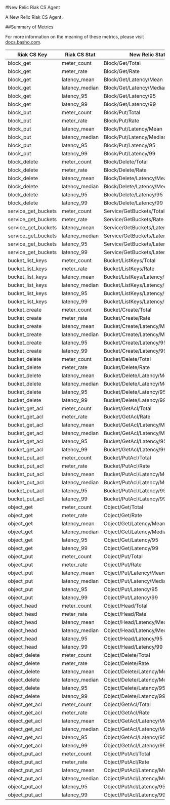 #New Relic Riak CS Agent


A New Relic Riak CS Agent.


##Summary of Metrics

For more information on the meaning of these metrics, please visit [docs.basho.com](http://docs.basho.com/riakcs/latest/cookbooks/Monitoring-and-Metrics/).

| Riak CS Key | Riak CS Stat | New Relic Stat | Unit of Measure |
| ----------- | ------------ | -------------- | --------------- |
| block_get | meter_count | Block/Get/Total | Operations |
| block_get | meter_rate | Block/Get/Rate | Operations/Seconds |
| block_get | latency_mean |Block/Get/Latency/Mean | Microseconds |
| block_get | latency_median | Block/Get/Latency/Median | Microseconds |
| block_get | latency_95 | Block/Get/Latency/95 | Microseconds |
| block_get | latency_99 | Block/Get/Latency/99 | Microseconds |
| block_put | meter_count | Block/Put/Total | Operations |
| block_put | meter_rate | Block/Put/Rate | Operations/Seconds |
| block_put | latency_mean | Block/Put/Latency/Mean | Microseconds |
| block_put | latency_median | Block/Put/Latency/Median | Microseconds |
| block_put | latency_95 | Block/Put/Latency/95 | Microseconds |
| block_put | latency_99 | Block/Put/Latency/99 | Microseconds |
| block_delete | meter_count | Block/Delete/Total | Operations |
| block_delete | meter_rate | Block/Delete/Rate | Operations/Seconds |
| block_delete | latency_mean | Block/Delete/Latency/Mean | Microseconds |
| block_delete | latency_median | Block/Delete/Latency/Median | Microseconds |
| block_delete | latency_95 | Block/Delete/Latency/95 | Microseconds |
| block_delete | latency_99 | Block/Delete/Latency/99 | Microseconds |
| service_get_buckets | meter_count | Service/GetBuckets/Total | Operations |
| service_get_buckets | meter_rate | Service/GetBuckets/Rate | Operations/Seconds |
| service_get_buckets | latency_mean | Service/GetBuckets/Latency/Mean | Microseconds |
| service_get_buckets | latency_median | Service/GetBuckets/Latency/Median | Microseconds |
| service_get_buckets | latency_95 | Service/GetBuckets/Latency/95 | Microseconds |
| service_get_buckets | latency_99 | Service/GetBuckets/Latency/99 | Microseconds |
| bucket_list_keys | meter_count | Bucket/ListKeys/Total | Operations |
| bucket_list_keys | meter_rate | Bucket/ListKeys/Rate | Operations/Seconds |
| bucket_list_keys | latency_mean | Bucket/ListKeys/Latency/Mean | Microseconds |
| bucket_list_keys | latency_median | Bucket/ListKeys/Latency/Median | Microseconds |
| bucket_list_keys | latency_95 | Bucket/ListKeys/Latency/95 | Microseconds |
| bucket_list_keys | latency_99 | Bucket/ListKeys/Latency/99 | Microseconds |
| bucket_create | meter_count | Bucket/Create/Total | Operations |
| bucket_create | meter_rate | Bucket/Create/Rate | Operations/Seconds |
| bucket_create | latency_mean | Bucket/Create/Latency/Mean | Microseconds |
| bucket_create | latency_median | Bucket/Create/Latency/Median | Microseconds |
| bucket_create | latency_95 | Bucket/Create/Latency/95 | Microseconds |
| bucket_create | latency_99 | Bucket/Create/Latency/99 | Microseconds |
| bucket_delete | meter_count | Bucket/Delete/Total | Operations |
| bucket_delete | meter_rate | Bucket/Delete/Rate | Operations/Seconds |
| bucket_delete | latency_mean | Bucket/Delete/Latency/Mean | Microseconds |
| bucket_delete | latency_median |Bucket/Delete/Latency/Median | Microseconds |
| bucket_delete | latency_95 | Bucket/Delete/Latency/95 | Microseconds |
| bucket_delete | latency_99 | Bucket/Delete/Latency/99 | Microseconds |
| bucket_get_acl | meter_count | Bucket/GetAcl/Total | Operations |
| bucket_get_acl | meter_rate | Bucket/GetAcl/Rate | Operations/Seconds |
| bucket_get_acl | latency_mean | Bucket/GetAcl/Latency/Mean | Microseconds |
| bucket_get_acl | latency_median | Bucket/GetAcl/Latency/Median | Microseconds |
| bucket_get_acl | latency_95 | Bucket/GetAcl/Latency/95 | Microseconds |
| bucket_get_acl | latency_99 | Bucket/GetAcl/Latency/99 | Microseconds |
| bucket_put_acl | meter_count | Bucket/PutAcl/Total | Operations |
| bucket_put_acl | meter_rate | Bucket/PutAcl/Rate | Operations/Seconds |
| bucket_put_acl | latency_mean | Bucket/PutAcl/Latency/Mean | Microseconds |
| bucket_put_acl | latency_median | Bucket/PutAcl/Latency/Median | Microseconds |
| bucket_put_acl | latency_95 | Bucket/PutAcl/Latency/95 | Microseconds |
| bucket_put_acl | latency_99 | Bucket/PutAcl/Latency/99 | Microseconds |
| object_get | meter_count | Object/Get/Total | Operations |
| object_get | meter_rate | Object/Get/Rate | Operations/Seconds |
| object_get | latency_mean | Object/Get/Latency/Mean | Microseconds |
| object_get | latency_median | Object/Get/Latency/Median | Microseconds |
| object_get | latency_95 | Object/Get/Latency/95 | Microseconds |
| object_get | latency_99 | Object/Get/Latency/99 | Microseconds |
| object_put | meter_count | Object/Put/Total | Operations |
| object_put | meter_rate | Object/Put/Rate | Operations/Seconds |
| object_put | latency_mean | Object/Put/Latency/Mean | Microseconds |
| object_put | latency_median | Object/Put/Latency/Median | Microseconds |
| object_put | latency_95 | Object/Put/Latency/95 | Microseconds |
| object_put | latency_99 | Object/Put/Latency/99 | Microseconds |
| object_head | meter_count | Object/Head/Total | Operations |
| object_head | meter_rate | Object/Head/Rate | Operations/Seconds |
| object_head | latency_mean | Object/Head/Latency/Mean | Microseconds |
| object_head | latency_median | Object/Head/Latency/Median | Microseconds |
| object_head | latency_95 | Object/Head/Latency/95 | Microseconds |
| object_head | latency_99 | Object/Head/Latency/99 | Microseconds |
| object_delete | meter_count | Object/Delete/Total | Operations |
| object_delete | meter_rate | Object/Delete/Rate | Operations/Seconds |
| object_delete | latency_mean | Object/Delete/Latency/Mean | Microseconds |
| object_delete | latency_median | Object/Delete/Latency/Median | Microseconds |
| object_delete | latency_95 | Object/Delete/Latency/95 | Microseconds |
| object_delete | latency_99 | Object/Delete/Latency/99 | Microseconds |
| object_get_acl | meter_count | Object/GetAcl/Total | Operations |
| object_get_acl | meter_rate | Object/GetAcl/Rate | Operations/Seconds |
| object_get_acl | latency_mean | Object/GetAcl/Latency/Mean | Microseconds |
| object_get_acl | latency_median | Object/GetAcl/Latency/Median | Microseconds |
| object_get_acl | latency_95 | Object/GetAcl/Latency/95 | Microseconds |
| object_get_acl | latency_99 | Object/GetAcl/Latency/99 | Microseconds |
| object_put_acl | meter_count | Object/PutAcl/Total | Operations |
| object_put_acl | meter_rate | Object/PutAcl/Rate | Operations/Seconds |
| object_put_acl | latency_mean | Object/PutAcl/Latency/Mean | Microseconds |
| object_put_acl | latency_median | Object/PutAcl/Latency/Median | Microseconds |
| object_put_acl | latency_95 | Object/PutAcl/Latency/95 | Microseconds |
| object_put_acl | latency_99 | Object/PutAcl/Latency/99 | Microseconds |
